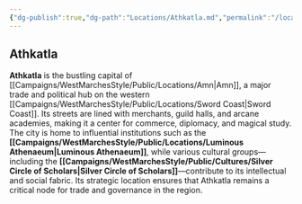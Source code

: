 ```yaml
---
{"dg-publish":true,"dg-path":"Locations/Athkatla.md","permalink":"/locations/athkatla/","tags":["location","city"],"dgShowFileTree":true}
---
```


## **Athkatla**

**Athkatla** is the bustling capital of [[Campaigns/WestMarchesStyle/Public/Locations/Amn\|Amn]], a major trade and political hub on the western [[Campaigns/WestMarchesStyle/Public/Locations/Sword Coast\|Sword Coast]]. Its streets are lined with merchants, guild halls, and arcane academies, making it a center for commerce, diplomacy, and magical study. The city is home to influential institutions such as the **[[Campaigns/WestMarchesStyle/Public/Locations/Luminous Athenaeum\|Luminous Athenaeum]]**, while various cultural groups—including the **[[Campaigns/WestMarchesStyle/Public/Cultures/Silver Circle of Scholars\|Silver Circle of Scholars]]**—contribute to its intellectual and social fabric. Its strategic location ensures that Athkatla remains a critical node for trade and governance in the region.
